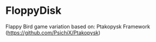 FloppyDisk
==========

Flappy Bird game variation based on: Ptakopysk Framework (https://github.com/PsichiX/Ptakopysk)
